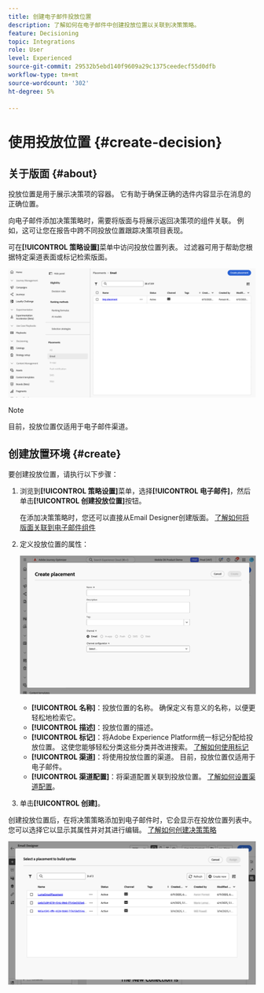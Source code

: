 ```yaml
---
title: 创建电子邮件投放位置
description: 了解如何在电子邮件中创建投放位置以关联到决策策略。
feature: Decisioning
topic: Integrations
role: User
level: Experienced
source-git-commit: 29532b5ebd140f9609a29c1375ceedecf55d0dfb
workflow-type: tm+mt
source-wordcount: '302'
ht-degree: 5%

---
```



# 使用投放位置 {#create-decision}

## 关于版面 {#about}

投放位置是用于展示决策项的容器。 它有助于确保正确的选件内容显示在消息的正确位置。

向电子邮件添加决策策略时，需要将版面与将展示返回决策项的组件关联。 例如，这可让您在报告中跨不同投放位置跟踪决策项目表现。

可在&#x200B;**[!UICONTROL 策略设置]**&#x200B;菜单中访问投放位置列表。 过滤器可用于帮助您根据特定渠道表面或标记检索版面。

![](assets/placements-list.png)

>[!NOTE]
>
>目前，投放位置仅适用于电子邮件渠道。

## 创建放置环境 {#create}

要创建投放位置，请执行以下步骤：

1. 浏览到&#x200B;**[!UICONTROL 策略设置]**&#x200B;菜单，选择&#x200B;**[!UICONTROL 电子邮件]**，然后单击&#x200B;**[!UICONTROL 创建投放位置]**&#x200B;按钮。

   在添加决策策略时，您还可以直接从Email Designer创建版面。 [了解如何将版面关联到电子邮件组件](../experience-decisioning/create-decision.md#save)

1. 定义投放位置的属性：

   ![](assets/placement-create.png)

   * **[!UICONTROL 名称]**：投放位置的名称。 确保定义有意义的名称，以便更轻松地检索它。
   * **[!UICONTROL 描述]**：投放位置的描述。
   * **[!UICONTROL 标记]**：将Adobe Experience Platform统一标记分配给投放位置。 这使您能够轻松分类这些分类并改进搜索。 [了解如何使用标记](../start/search-filter-categorize.md#tags)
   * **[!UICONTROL 渠道]**：将使用投放位置的渠道。 目前，投放位置仅适用于电子邮件。
   * **[!UICONTROL 渠道配置]**：将渠道配置关联到投放位置。 [了解如何设置渠道配置](../configuration/channel-surfaces.md)。

1. 单击&#x200B;**[!UICONTROL 创建]**。

创建投放位置后，在将决策策略添加到电子邮件时，它会显示在投放位置列表中。 您可以选择它以显示其属性并对其进行编辑。 [了解如何创建决策策略](../experience-decisioning/create-decision.md)

![](assets/placement-list.png)
